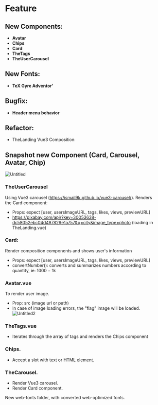 # Feature
## New Components:

- **Avatar**
- **Chips**
- **Card**
- **TheTags**
- **TheUserCarousel**

## New Fonts:
- **TeX Gyre Adventor'**

## Bugfix:
- **Header menu behavior**

## Refactor:
- TheLanding Vue3 Composition

## Snapshot new Component (Card, Carousel, Avatar, Chip)
![Untitled](https://user-images.githubusercontent.com/39681291/191949235-99edebc2-5bfc-4b62-91d2-33b1c29035aa.png)

### TheUserCarousel
Using Vue3 carousel (https://ismail9k.github.io/vue3-carousel/). Renders the Card component:
- Props: expect [user, usersImageURL, tags, likes, views, previewURL]
- https://pixabay.com/api/?key=30053638-dc58052ebc04d497829e1a757&q=city&image_type=photo (loading in TheLanding.vue)

### Card:
Render composition components and shows user's information
- Props: expect [user, usersImageURL, tags, likes, views, previewURL]
- convertNumber(): converts and summarizes numbers according to quantity, ie: 1000 = 1k

### Avatar.vue
To render user image.
- Prop: src (image url or path)
- In case of image loading errors, the "flag" image will be loaded.
![Untitled2](https://user-images.githubusercontent.com/39681291/191951459-7cfccdfa-5a9e-4630-b7c0-981508270b40.png)


### TheTags.vue
- Iterates through the array of tags and renders the Chips component

### Chips.
- Accept a slot with text or HTML element.

### TheCarousel. 
- Render Vue3 carousel.
- Render Card component.

New web-fonts folder, with converted web-optimized fonts.

